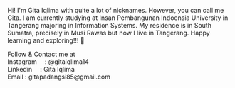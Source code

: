 Hi! I'm Gita Iqlima with quite a lot of nicknames. However, you can call me Gita. I am currently studying at Insan Pembangunan Indoensia University in Tangerang majoring in Information Systems. My residence is in South Sumatra, precisely in Musi Rawas but now I live in Tangerang. Happy learning and exploring!!! 👋
<p>
Follow & Contact me at<br/>
Instagram &emsp;: @gitaiqlima14<br/>
Linkedin  &emsp;: Gita Iqlima<br/>
Email     : gitapadangsi85@gmail.com<br/></p>
<!--
**gitaiqlima/gitaiqlima** is a ✨ _special_ ✨ repository because its `README.md` (this file) appears on your GitHub profile.

Here are some ideas to get you started:

- 🔭 I’m currently working on ...
- 🌱 I’m currently learning ...
- 👯 I’m looking to collaborate on ...
- 🤔 I’m looking for help with ...
- 💬 Ask me about ...
- 📫 How to reach me: ...
- 😄 Pronouns: ...
- ⚡ Fun fact: ...
-->
